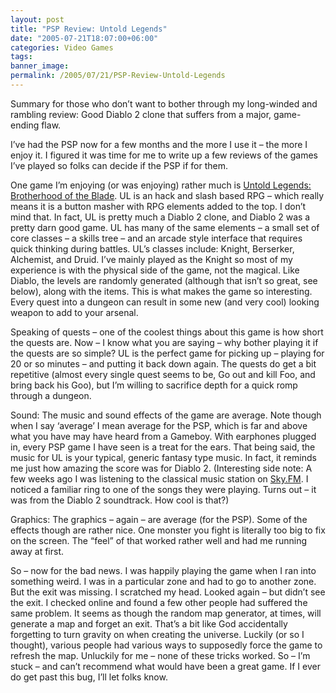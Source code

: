 ```yaml
---
layout: post
title: "PSP Review: Untold Legends"
date: "2005-07-21T18:07:00+06:00"
categories: Video Games 
tags: 
banner_image: 
permalink: /2005/07/21/PSP-Review-Untold-Legends
---
```


Summary for those who don’t want to bother through my long-winded and rambling review: Good Diablo 2 clone that suffers from a major, game-ending flaw.
<!--more-->
I’ve had the PSP now for a few months and the more I use it – the more I enjoy it. I figured it was time for me to write up a few reviews of the games I’ve played so folks can decide if the PSP if for them.

One game I’m enjoying (or was enjoying) rather much is <a href=”http://untoldlegends.station.sony.com/”>Untold Legends: Brotherhood of the Blade</a>. UL is an hack and slash based RPG – which really means it is a button masher with RPG elements added to the top. I don’t mind that. In fact, UL is pretty much a Diablo 2 clone, and Diablo 2 was a pretty darn good game. UL has many of the same elements – a small set of core classes – a skills tree – and an arcade style interface that requires quick thinking during battles. UL’s classes include: Knight, Berserker, Alchemist, and Druid. I’ve mainly played as the Knight so most of my experience is with the physical side of the game, not the magical. Like Diablo, the levels are randomly generated (although that isn’t so great, see below), along with the items. This is what makes the game so interesting. Every quest into a dungeon can result in some new (and very cool) looking weapon to add to your arsenal. 

Speaking of quests – one of the coolest things about this game is how short the quests are. Now – I know what you are saying – why bother playing it if the quests are so simple? UL is the perfect game for picking up – playing for 20 or so minutes – and putting it back down again. The quests do get a bit repetitive (almost every single quest seems to be, Go out and kill Foo, and bring back his Goo), but I’m willing to sacrifice depth for a quick romp through a dungeon. 

Sound: The music and sound effects of the game are average. Note though when I say ‘average’ I mean average for the PSP, which is far and above what you have may have heard from a Gameboy. With earphones plugged in, every PSP game I have seen is a treat for the ears. That being said, the music for UL is your typical, generic fantasy type music. In fact, it reminds me just how amazing the score was for Diablo 2. (Interesting side note: A few weeks ago I was listening to the classical music station on <a href=”http://www.sky.fm”>Sky.FM</a>. I noticed a familiar ring to one of the songs they were playing. Turns out – it was from the Diablo 2 soundtrack. How cool is that?)

Graphics: The graphics – again – are average (for the PSP). Some of the effects though are rather nice. One monster you fight is literally too big to fix on the screen. The “feel” of that worked rather well and had me running away at first. 

So – now for the bad news. I was happily playing the game when I ran into something weird. I was in a particular zone and had to go to another zone. But the exit was missing. I scratched my head. Looked again – but didn’t see the exit. I checked online and found a few other people had suffered the same problem. It seems as though the random map generator, at times, will generate a map and forget an exit. That’s a bit like God accidentally forgetting to turn gravity on when creating the universe. Luckily (or so I thought), various people had various ways to supposedly force the game to refresh the map. Unluckily for me – none of these tricks worked. So – I’m stuck – and can’t recommend what would have been a great game. If I ever do get past this bug, I’ll let folks know.